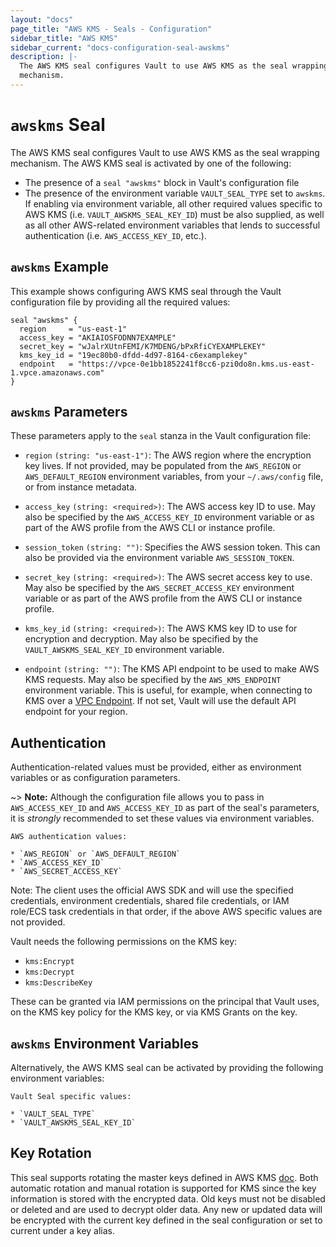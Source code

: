 ```yaml
---
layout: "docs"
page_title: "AWS KMS - Seals - Configuration"
sidebar_title: "AWS KMS"
sidebar_current: "docs-configuration-seal-awskms"
description: |-
  The AWS KMS seal configures Vault to use AWS KMS as the seal wrapping
  mechanism.
---
```


# `awskms` Seal

The AWS KMS seal configures Vault to use AWS KMS as the seal wrapping mechanism.
The AWS KMS seal is activated by one of the following:

* The presence of a `seal "awskms"` block in Vault's configuration file
* The presence of the environment variable `VAULT_SEAL_TYPE` set to `awskms`. If
  enabling via environment variable, all other required values specific to AWS
  KMS (i.e. `VAULT_AWSKMS_SEAL_KEY_ID`) must be also supplied, as well as all
  other AWS-related environment variables that lends to successful
  authentication (i.e. `AWS_ACCESS_KEY_ID`, etc.).

## `awskms` Example

This example shows configuring AWS KMS seal through the Vault configuration file
by providing all the required values:

```hcl
seal "awskms" {
  region     = "us-east-1"
  access_key = "AKIAIOSFODNN7EXAMPLE"
  secret_key = "wJalrXUtnFEMI/K7MDENG/bPxRfiCYEXAMPLEKEY"
  kms_key_id = "19ec80b0-dfdd-4d97-8164-c6examplekey"
  endpoint   = "https://vpce-0e1bb1852241f8cc6-pzi0do8n.kms.us-east-1.vpce.amazonaws.com"
}
```

## `awskms` Parameters

These parameters apply to the `seal` stanza in the Vault configuration file:

- `region` `(string: "us-east-1")`: The AWS region where the encryption key
  lives. If not provided, may be populated from the `AWS_REGION` or 
  `AWS_DEFAULT_REGION` environment variables, from your `~/.aws/config` file,
   or from instance metadata.

- `access_key` `(string: <required>)`: The AWS access key ID to use. May also be
  specified by the `AWS_ACCESS_KEY_ID` environment variable or as part of the
  AWS profile from the AWS CLI or instance profile.

- `session_token` `(string: "")`: Specifies the AWS session token. This can
  also be provided via the environment variable `AWS_SESSION_TOKEN`.

- `secret_key` `(string: <required>)`: The AWS secret access key to use. May
  also be specified by the `AWS_SECRET_ACCESS_KEY` environment variable or as
  part of the AWS profile from the AWS CLI or instance profile.

- `kms_key_id` `(string: <required>)`: The AWS KMS key ID to use for encryption
  and decryption. May also be specified by the `VAULT_AWSKMS_SEAL_KEY_ID`
  environment variable.

- `endpoint` `(string: "")`: The KMS API endpoint to be used to make AWS KMS
  requests. May also be specified by the `AWS_KMS_ENDPOINT` environment
  variable. This is useful, for example, when connecting to KMS over a [VPC
  Endpoint](https://docs.aws.amazon.com/kms/latest/developerguide/kms-vpc-endpoint.html).
  If not set, Vault will use the default API endpoint for your region.

## Authentication

Authentication-related values must be provided, either as environment
variables or as configuration parameters.

~> **Note:** Although the configuration file allows you to pass in
`AWS_ACCESS_KEY_ID` and `AWS_ACCESS_KEY_ID` as part of the seal's parameters, it
is *strongly* recommended to set these values via environment variables.

```text
AWS authentication values:

* `AWS_REGION` or `AWS_DEFAULT_REGION`
* `AWS_ACCESS_KEY_ID`
* `AWS_SECRET_ACCESS_KEY`
```

Note: The client uses the official AWS SDK and will use the specified
credentials, environment credentials, shared file credentials, or IAM role/ECS
task credentials in that order, if the above AWS specific values are not
provided.

Vault needs the following permissions on the KMS key:

* `kms:Encrypt`
* `kms:Decrypt`
* `kms:DescribeKey`

These can be granted via IAM permissions on the principal that Vault uses, on
the KMS key policy for the KMS key, or via KMS Grants on the key.

## `awskms` Environment Variables

Alternatively, the AWS KMS seal can be activated by providing the following
environment variables:

```text
Vault Seal specific values:

* `VAULT_SEAL_TYPE`
* `VAULT_AWSKMS_SEAL_KEY_ID`
```

## Key Rotation

This seal supports rotating the master keys defined in AWS KMS 
[doc](https://docs.aws.amazon.com/kms/latest/developerguide/rotate-keys.html). Both automatic 
rotation and manual rotation is supported for KMS since the key information is stored with the 
encrypted data.  Old keys must not be disabled or deleted and are used to decrypt older data. 
Any new or updated data will be encrypted with the current key defined in the seal configuration
or set to current under a key alias.
